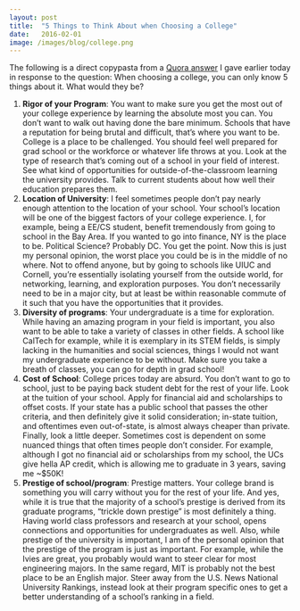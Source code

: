 ```yaml
---
layout:	post
title:	"5 Things to Think About when Choosing a College"
date:	2016-02-01
image: /images/blog/college.png
---
```


  The following is a direct copypasta from a [Quora answer](https://www.quora.com/When-choosing-a-college-you-can-only-know-5-things-about-it-What-would-they-be/answer/Sunny-Aggarwal-2) I gave earlier today in response to the question: When choosing a college, you can only know 5 things about it. What would they be?

1. **Rigor of your Program**: You want to make sure you get the most out of your college experience by learning the absolute most you can. You don’t want to walk out having done the bare minimum. Schools that have a reputation for being brutal and difficult, that’s where you want to be. College is a place to be challenged. You should feel well prepared for grad school or the workforce or whatever life throws at you. Look at the type of research that’s coming out of a school in your field of interest. See what kind of opportunities for outside-of-the-classroom learning the university provides. Talk to current students about how well their education prepares them.
2. **Location of University**: I feel sometimes people don’t pay nearly enough attention to the location of your school. Your school’s location will be one of the biggest factors of your college experience. I, for example, being a EE/CS student, benefit tremendously from going to school in the Bay Area. If you wanted to go into finance, NY is the place to be. Political Science? Probably DC. You get the point. Now this is just my personal opinion, the worst place you could be is in the middle of no where. Not to offend anyone, but by going to schools like UIUC and Cornell, you’re essentially isolating yourself from the outside world, for networking, learning, and exploration purposes. You don’t necessarily need to be in a major city, but at least be within reasonable commute of it such that you have the opportunities that it provides.
3. **Diversity of programs**: Your undergraduate is a time for exploration. While having an amazing program in your field is important, you also want to be able to take a variety of classes in other fields. A school like CalTech for example, while it is exemplary in its STEM fields, is simply lacking in the humanities and social sciences, things I would not want my undergraduate experience to be without. Make sure you take a breath of classes, you can go for depth in grad school!
4. **Cost of School**: College prices today are absurd. You don’t want to go to school, just to be paying back student debt for the rest of your life. Look at the tuition of your school. Apply for financial aid and scholarships to offset costs. If your state has a public school that passes the other criteria, and then definitely give it solid consideration; in-state tuition, and oftentimes even out-of-state, is almost always cheaper than private. Finally, look a little deeper. Sometimes cost is dependent on some nuanced things that often times people don’t consider. For example, although I got no financial aid or scholarships from my school, the UCs give hella AP credit, which is allowing me to graduate in 3 years, saving me ~$50K!
5. **Prestige of school/program**: Prestige matters. Your college brand is something you will carry without you for the rest of your life. And yes, while it is true that the majority of a school’s prestige is derived from its graduate programs, “trickle down prestige” is most definitely a thing. Having world class professors and research at your school, opens connections and opportunities for undergraduates as well. Also, while prestige of the university is important, I am of the personal opinion that the prestige of the program is just as important. For example, while the Ivies are great, you probably would want to steer clear for most engineering majors. In the same regard, MIT is probably not the best place to be an English major. Steer away from the U.S. News National University Rankings, instead look at their program specific ones to get a better understanding of a school’s ranking in a field.
  